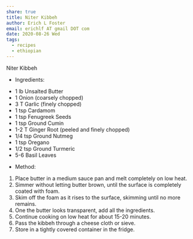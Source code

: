 ```yaml
---
share: true
title: Niter Kibbeh
author: Erich L Foster
email: erichlf AT gmail DOT com
date: 2020-08-26 Wed
tags:
  - recipes
  - ethiopian
---
```

Niter Kibbeh
* Ingredients:
- 1 lb Unsalted Butter
- 1 Onion (coarsely chopped)
- 3 T Garlic (finely chopped)
- 1 tsp Cardamom
- 1 tsp Fenugreek Seeds
- 1 tsp Ground Cumin
- 1-2 T Ginger Root (peeled and finely chopped)
- 1/4 tsp Ground Nutmeg
- 1 tsp Oregano
- 1/2 tsp Ground Turmeric
- 5-6 Basil Leaves

* Method:
1. Place butter in a medium sauce pan and melt completely on low heat.
2. Simmer without letting butter brown, until the surface is completely coated with foam.
3. Skim off the foam as it rises to the surface, skimming until no more remains.
4. One the butter looks transparent, add all the ingredients.
5. Continue cooking on low heat for about 15-20 minutes.
6. Pass the kibbeh through a cheese cloth or sieve.
7. Store in a tightly covered container in the fridge.
